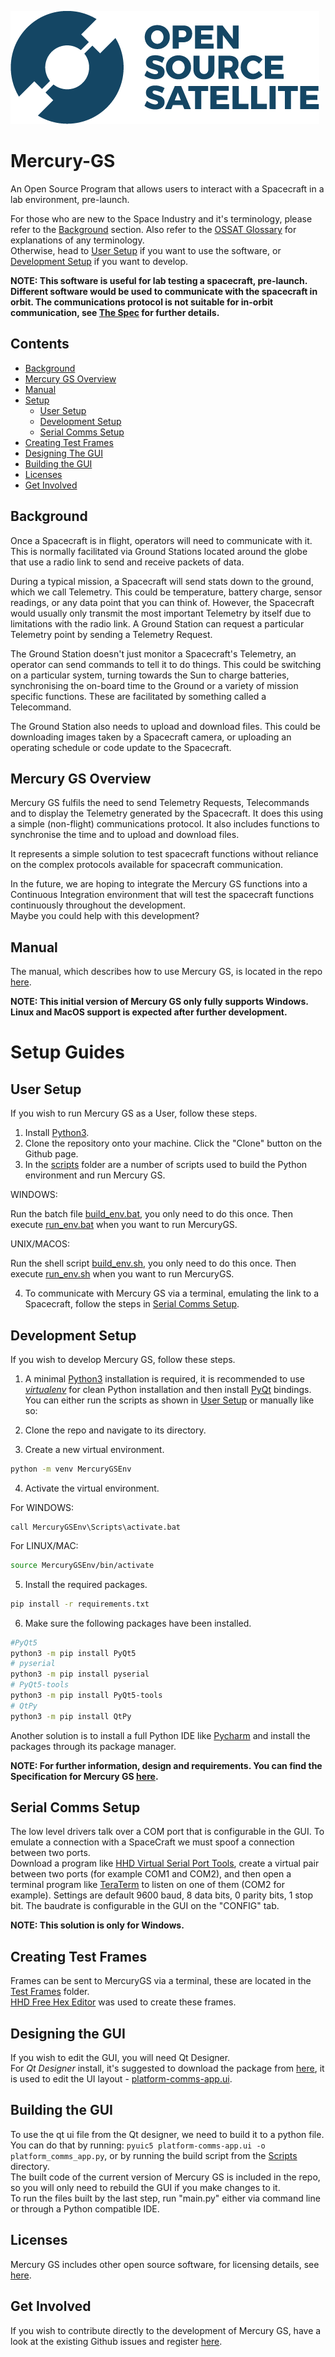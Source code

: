 ![](gui_assets/OSSAT-LOGO-BLUE.png)
# Mercury-GS
An Open Source Program that allows users to interact with a Spacecraft in a lab environment, pre-launch. 

For those who are new to the Space Industry and it's terminology, please refer to the [Background](#Background) section.
Also refer to the [OSSAT Glossary](/OSSAT%20Glossary.pdf) for explanations of any terminology.  
Otherwise, head to [User Setup](#user-setup) if you want to use the software, or [Development Setup](#development-setup) if you want to develop.

**NOTE: This software is useful for lab testing a spacecraft, pre-launch. Different software would be used to communicate with the spacecraft in orbit. The communications protocol is not suitable for in-orbit communication, see [The Spec](/OSSAT%20Mercury%20GS%20Specification_08.pdf) for further details.**

## Contents
- [Background](#background)
- [Mercury GS Overview](#mercury-gs-overview)
- [Manual](#manual)
- [Setup](#setup)
  - [User Setup](#user-setup)
  - [Development Setup](#development-setup)
  - [Serial Comms Setup](#serial-comms-setup)
- [Creating Test Frames](#creating-test-frames)
- [Designing The GUI](#designing-the-gui)
- [Building the GUI](#building-the-gui)
- [Licenses](#licenses)
- [Get Involved](#get-involved)

## Background
Once a Spacecraft is in flight, operators will need to communicate with it. 
This is normally facilitated via Ground Stations located around the globe that use a radio link to send and receive packets of data.

During a typical mission, a Spacecraft will send stats down to the ground, which we call Telemetry.
This could be temperature, battery charge, sensor readings, or any data point that you can think of.
However, the Spacecraft would usually only transmit the most important Telemetry by itself due to limitations with the radio link. 
A Ground Station can request a particular Telemetry point by sending a Telemetry Request.

The Ground Station doesn't just monitor a Spacecraft's Telemetry, an operator can send commands to tell it to do things.
This could be switching on a particular system, turning towards the Sun to charge batteries, 
synchronising the on-board time to the Ground or a variety of mission specific functions.
These are facilitated by something called a Telecommand.

The Ground Station also needs to upload and download files. This could be downloading images taken by a Spacecraft camera, or uploading an operating schedule or code update to the Spacecraft.

## Mercury GS Overview

Mercury GS fulfils the need to send Telemetry Requests, Telecommands and to display the Telemetry generated by the Spacecraft. It does this using a simple (non-flight) communications protocol. It also includes functions to synchronise the time and to upload and download files.

It represents a simple solution to test spacecraft functions without reliance on the complex protocols available for spacecraft communication.

In the future, we are hoping to integrate the Mercury GS functions into a Continuous Integration environment that will test the spacecraft functions continuously throughout the development.  
Maybe you could help with this development?

## Manual
The manual, which describes how to use Mercury GS, is located in the repo [here](/Mercury%20GS%20Manual.pdf).

**NOTE: This initial version of Mercury GS only fully supports Windows. 
Linux and MacOS support is expected after further development.** 

# Setup Guides
## User Setup
If you wish to run Mercury GS as a User, follow these steps.

1. Install [Python3](https://www.python.org/downloads/).
2. Clone the repository onto your machine. Click the "Clone" button on the Github page.
3. In the [scripts](/scripts) folder are a number of scripts used to build the Python environment and run Mercury GS.

WINDOWS:

Run the batch file [build_env.bat](/scripts/build_env.bat), you only need to do this once.
Then execute [run_env.bat](/scripts/run_env.bat) when you want to run MercuryGS.

UNIX/MACOS:

Run the shell script [build_env.sh](/scripts/build_env.sh), you only need to do this once.
Then execute [run_env.sh](/scripts/run_env.sh) when you want to run MercuryGS.

4. To communicate with Mercury GS via a terminal, emulating the link to a Spacecraft, follow the steps in [Serial Comms Setup](#serial-comms-setup).

## Development Setup
If you wish to develop Mercury GS, follow these steps.

1. A minimal [Python3](https://www.python.org/downloads/) installation is required, it is recommended to use [*virtualenv*](https://pypi.org/project/virtualenv/) for clean Python installation and then install [PyQt](https://www.riverbankcomputing.com/static/Docs/PyQt5/designer.html) bindings.
You can either run the scripts as shown in [User Setup](#user-setup) or manually like so:

2. Clone the repo and navigate to its directory.

3. Create a new virtual environment.
```bash
python -m venv MercuryGSEnv
```
4. Activate the virtual environment.

For WINDOWS:
```batch
call MercuryGSEnv\Scripts\activate.bat
```
For LINUX/MAC:
```bash
source MercuryGSEnv/bin/activate
```
5. Install the required packages.
```bash
pip install -r requirements.txt
```
6. Make sure the following packages have been installed.
```bash
#PyQt5
python3 -m pip install PyQt5
# pyserial
python3 -m pip install pyserial
# PyQt5-tools
python3 -m pip install PyQt5-tools
# QtPy
python3 -m pip install QtPy
```
Another solution is to install a full Python IDE like [Pycharm](https://www.jetbrains.com/pycharm/) and install the packages through its package manager.

**NOTE: For further information, design and requirements. You can find the Specification for Mercury GS [here](/OSSAT%20Mercury%20GS%20Specification_08.pdf).**

## Serial Comms Setup
The low level drivers talk over a COM port that is configurable in the GUI. To emulate a connection with a SpaceCraft we must spoof a connection between two ports.  
Download a program like [HHD Virtual Serial Port Tools](https://freevirtualserialports.com/), create a virtual pair between two ports (for example COM1 and COM2), and then open a terminal program like [TeraTerm](https://ttssh2.osdn.jp/index.html.en) to listen on one of them (COM2 for example). Settings are default 9600 baud, 8 data bits, 0 parity bits, 1 stop bit. The baudrate is configurable in the GUI on the "CONFIG" tab.

**NOTE: This solution is only for Windows.**

## Creating Test Frames
Frames can be sent to MercuryGS via a terminal, these are located in the [Test Frames](/test_frames) folder.  
[HHD Free Hex Editor](https://www.hhdsoftware.com/free-hex-editor) was used to create these frames.

## Designing the GUI
If you wish to edit the GUI, you will need Qt Designer.  
For *Qt Designer* install, it's suggested to download the package from [here](https://build-system.fman.io/qt-designer-download), it is used to edit the UI layout - [platform-comms-app.ui](/platform-comms-app.ui).

## Building the GUI
To use the qt ui file from the Qt designer, we need to build it to a python file.  
You can do that by running: `pyuic5 platform-comms-app.ui -o platform_comms_app.py`,
or by running the build script from the [Scripts](/scripts) directory.  
The built code of the current version of Mercury GS is included in the repo, so you will only need to rebuild the GUI if you make changes to it.  
To run the files built by the last step, run "main.py" either via command line or through a Python compatible IDE.

## Licenses
Mercury GS includes other open source software, for licensing details, see [here](/licenses).

## Get Involved
If you wish to contribute directly to the development of Mercury GS, have a look at the existing Github issues and register [here](https://www.opensourcesatellite.org/register/).